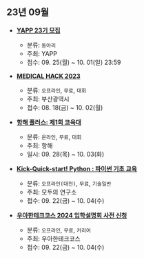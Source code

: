 ## 23년 09월
- __[YAPP 23기 모집](https://www.yapp.co.kr/recruit)__
  - 분류: `동아리`
  - 주최: YAPP
  - 접수: 09. 25(월) ~ 10. 01(일) 23:59
  
- __[MEDICAL HACK 2023](https://cmit.pnuh.or.kr/TCF/cb/contents/view.do?menuIdx=47&id=18)__
  - 분류: `오프라인`, `무료`, `대회`
  - 주최: 부산광역시
  - 접수: 08. 18(금) ~ 10. 02(월)
- __[항해 플러스: 제1회 코육대](https://hanghaeplus-coyukdae.oopy.io/)__
  - 분류: `온라인`, `무료`, `대회`
  - 주최: 항해
  - 일시: 09. 28(목) ~ 10. 03(화)
- __[Kick-Quick-start! Python : 파이썬 기초 교육](https://festa.io/events/4063)__
  - 분류: `오프라인(대전)`, `무료`, `기술일반`
  - 주최: 모두의 연구소
  - 접수: 09. 22(금) ~ 10. 04(수)
- __[우아한테크코스 2024 입학설명회 사전 신청](https://forms.gle/t2nWjCCWU9ZH9WDU9)__
  - 분류: `오프라인`, `무료`, `커리어`
  - 주최: 우아한테크코스
  - 접수: 09. 22(금) ~ 10. 04(수)